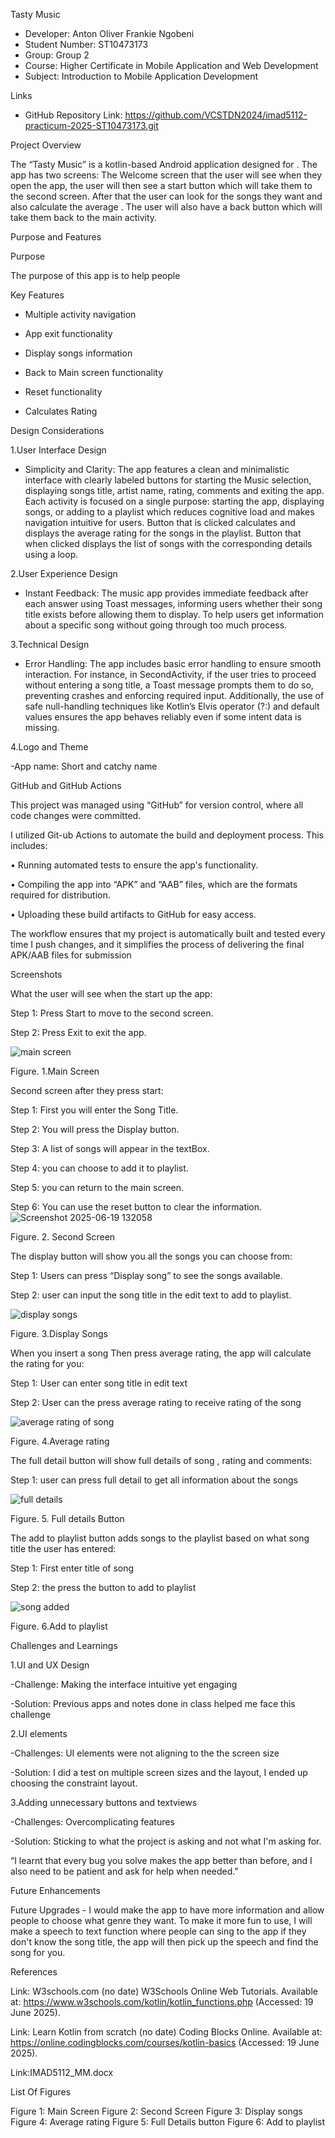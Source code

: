 Tasty Music

- Developer: Anton Oliver Frankie Ngobeni
- Student Number: ST10473173
- Group: Group 2
- Course: Higher Certificate in Mobile Application and Web Development 
- Subject: Introduction to Mobile Application Development 
 
 Links

- GitHub Repository Link: https://github.com/VCSTDN2024/imad5112-practicum-2025-ST10473173.git 


Project Overview

The “Tasty Music” is a kotlin-based Android application designed for . The app has two screens: The Welcome screen that the user will see when they open the app, the user will then see a start button which will take them to the second screen. After that the user can look for the songs they want and also calculate the average . The user will also have a back button which will take them back to the main activity.

Purpose and Features

Purpose

The purpose of this app is to help people  

Key Features 

- Multiple activity navigation
  
- App exit functionality
  
- Display songs information
  
- Back to Main screen functionality
  
- Reset functionality
  
- Calculates Rating


Design Considerations


1.User Interface Design

- Simplicity and Clarity: The app features a clean and minimalistic interface with clearly labeled buttons for starting the Music selection, displaying songs title, artist name, rating, comments and exiting the app. Each activity is focused on a single purpose: starting the app, displaying songs, or adding to a playlist which reduces cognitive load and makes navigation intuitive for users. Button that is clicked calculates and displays the average rating for the songs in the playlist. Button that when clicked displays the list of songs with the corresponding details using a loop. 

2.User Experience Design

- Instant Feedback: The music app provides immediate feedback after each answer using Toast messages, informing users whether their song title exists before allowing them to display. To help users get information about a specific song without going through too much process. 

3.Technical Design

- Error Handling: The app includes basic error handling to ensure smooth interaction. For instance, in SecondActivity, if the user tries to proceed without entering a song title, a Toast message prompts them to do so, preventing crashes and enforcing required input. Additionally, the use of safe null-handling techniques like Kotlin’s Elvis operator (?:) and default values ensures the app behaves reliably even if some intent data is missing.

4.Logo and Theme

-App name: Short and catchy name 


GitHub and GitHub Actions

This project was managed using “GitHub” for version control, where all code changes were committed.

I utilized Git-ub Actions to automate the build and deployment process. This includes:

• Running automated tests to ensure the app's functionality.

• Compiling the app into “APK” and “AAB” files, which are the formats required for distribution.

• Uploading these build artifacts to GitHub for easy access.


The workflow ensures that my project is automatically built and tested every time I push changes, and it simplifies the process of delivering the final APK/AAB files for submission

Screenshots

What the user will see when the start up the app: 

Step 1: Press Start to move to the second screen.

Step 2: Press Exit to exit the app.

![main screen](https://github.com/user-attachments/assets/26ecfd7f-7735-4472-9c37-3e0eeaddf4ac)


Figure. 1.Main Screen





Second screen after they press start:

Step 1: First you will enter the Song Title.

Step 2: You will press the Display button.

Step 3: A list of songs will appear in the textBox.

Step 4: you can choose to add it to playlist.

Step 5: you can return to the main screen.

Step 6: You can use the reset button to clear the information.
![Screenshot 2025-06-19 132058](https://github.com/user-attachments/assets/f82ee4ef-f9cc-498d-b460-d9af03a37ba1)


Figure. 2. Second Screen





The display button will show you all the songs you can choose from:

Step 1: Users can press “Display song” to see the songs available.

Step 2: user can input the song title in the edit text to add to playlist.

![display songs](https://github.com/user-attachments/assets/2fc0e428-ff49-46c0-bdce-71f52a927374)

Figure. 3.Display Songs


When you insert a song Then press average rating, the app will calculate the rating for you:

Step 1: User can enter song title in edit text

Step 2: User can the press average rating to receive rating of the song 

![average rating of song](https://github.com/user-attachments/assets/8dfae8a6-ce10-493b-829a-3c886dd5eb82)

Figure. 4.Average rating

 The full detail button will show full details of song , rating and comments:

Step 1: user can press full detail to get all information about the songs

![full details](https://github.com/user-attachments/assets/ccb735a7-b132-4af4-8742-c46147d820a3)

Figure. 5. Full details Button 

The add to playlist button adds songs to the playlist based on what song title the user has entered:

Step 1: First enter title of song 

Step 2: the press the button to add to playlist

![song added](https://github.com/user-attachments/assets/82747972-cd72-4271-9b1c-993cbb5fa072)


Figure. 6.Add to playlist

Challenges and Learnings 

1.UI and UX Design

-Challenge: Making the interface intuitive yet engaging

-Solution: Previous apps and notes done in class helped me face this challenge

2.UI elements

-Challenges: UI elements were not aligning to the the screen size

-Solution: I did a test on multiple screen sizes and the layout, I ended up choosing the constraint layout.

3.Adding unnecessary buttons and textviews

-Challenges: Overcomplicating features 

-Solution: Sticking to what the project is asking and not what I'm asking for.


“I learnt that every bug you solve makes the app better than before, and I also need to be patient and ask for help when needed.”

Future Enhancements

Future Upgrades -  I would make the app to have more information and allow people to choose what genre they want. To make it more fun to use, I will make a speech to text function where people can sing to the app if they don't know the song title, the app will then pick up the speech and find the song for you.

References 

Link: W3schools.com (no date) W3Schools Online Web Tutorials. Available at: https://www.w3schools.com/kotlin/kotlin_functions.php (Accessed: 19 June 2025). 

Link: Learn Kotlin from scratch (no date) Coding Blocks Online. Available at: https://online.codingblocks.com/courses/kotlin-basics (Accessed: 19 June 2025).

Link:IMAD5112_MM.docx 

List Of Figures

Figure 1: Main Screen
Figure 2: Second Screen
Figure 3: Display songs
Figure 4: Average rating 
Figure 5: Full Details button
Figure 6: Add to playlist

